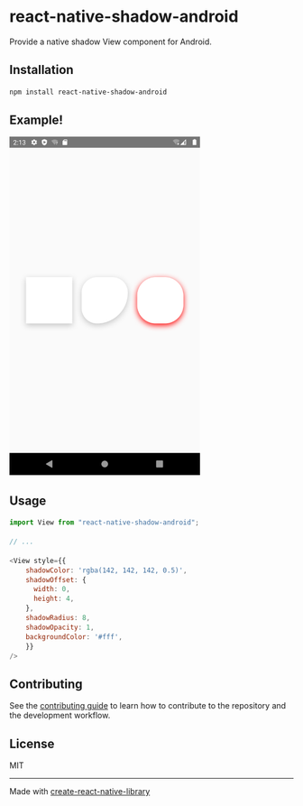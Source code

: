 # react-native-shadow-android
Provide a native shadow View component for Android.
## Installation

```sh
npm install react-native-shadow-android
```

## Example!
<img src="./images/Screenshot_1658643235.png" height='600' />

## Usage

```js
import View from "react-native-shadow-android";

// ...

<View style={{
    shadowColor: 'rgba(142, 142, 142, 0.5)',
    shadowOffset: {
      width: 0,
      height: 4,
    },
    shadowRadius: 8,
    shadowOpacity: 1,
    backgroundColor: '#fff',
    }}
/>
```

## Contributing

See the [contributing guide](CONTRIBUTING.md) to learn how to contribute to the repository and the development workflow.

## License

MIT

---

Made with [create-react-native-library](https://github.com/callstack/react-native-builder-bob)
